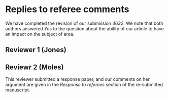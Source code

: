 # Replies to referee comments

We have completed the revision of our submission *4632*. We note that both
authors answered *Yes* to the question about the ability of our article to have
an impact on the subject of area.

## Reviewer 1 (Jones)

## Reviewr 2 (Moles)

This reviewer submitted a response paper, and our comments on her argument are
given in the *Response to referees* section of the re-submitted manuscript.

